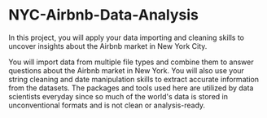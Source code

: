 # NYC-Airbnb-Data-Analysis

In this project, you will apply your data importing and cleaning skills to uncover insights about the Airbnb market in New York City.

You will import data from multiple file types and combine them to answer questions about the Airbnb market in New York. You will also use your string cleaning and date manipulation skills to extract accurate information from the datasets. The packages and tools used here are utilized by data scientists everyday since so much of the world's data is stored in unconventional formats and is not clean or analysis-ready.
